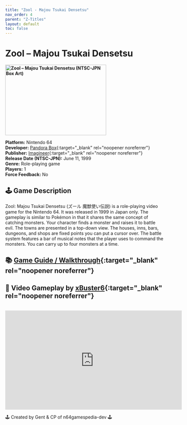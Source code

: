 ```yaml
---
title: "Zool - Majou Tsukai Densetsu"
nav_order: 4
parent: "Z-Titles"
layout: default
toc: false
---
```


# Zool – Majou Tsukai Densetsu

<b>
<img src="https://images.launchbox-app.com//7d0f8561-5753-43af-b53c-b9b4784ba2c4.png" alt="Zool – Majou Tsukai Densetsu (NTSC-JPN Box Art)" width="320" height="224" />
</b>

**Platform:** Nintendo 64  
**Developer:** [Pandora Box](https://www.mobygames.com/company/5080/pandora-box/){:target="_blank" rel="noopener noreferrer"}  
**Publisher:** [Imagineer](https://en.wikipedia.org/wiki/Imagineer_(Japanese_company)){:target="_blank" rel="noopener noreferrer"}  
**Release Date (NTSC-JPN):** June 11, 1999  
**Genre:** Role-playing game  
**Players:** 1  
**Force Feedback:** No

## 🕹️ Game Description  
Zool: Majou Tsukai Densetsu (ズール 魔獣使い伝説) is a role-playing video game for the Nintendo 64. It was released in 1999 in Japan only. The gameplay is similar to Pokémon in that it shares the same concept of catching monsters. Your character finds a monster and raises it to battle evil. The towns are presented in a top-down view. The houses, inns, bars, dungeons, and shops are fixed points you can put a cursor over. The battle system features a bar of musical notes that the player uses to command the monsters. You can carry up to four monsters at a time.

## 📚 [Game Guide / Walkthrough](https://gamefaqs.gamespot.com/n64/576673-zool-majuu-tsukai-densetsu/faqs/78613){:target="_blank" rel="noopener noreferrer"}

## 🎥 Video Gameplay by [xBuster6](https://www.youtube.com/@Xbuster6){:target="_blank" rel="noopener noreferrer"}  
<br />  
<iframe width="560" height="315" src="https://www.youtube.com/embed/416oQlRDn8Y" title="Zool – Majou Tsukai Densetsu – Longplay" frameborder="0" allowfullscreen></iframe>

🕹️ Created by Gent & CP of n64gamespedia-dev 🕹️

<!-- Vault Format: n64gamespedia-dev -->  
<!-- Protocol Source: _vault-specs/format-protocol.md -->
